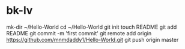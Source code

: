 bk-lv
=====
mk-dir ~/Hello-World
cd ~/Hello-World
git init
touch README
git add README
git commit -m 'first commit'
git remote add origin https://github.com/mnmdaddy1/Hello-World.git
git push origin master
